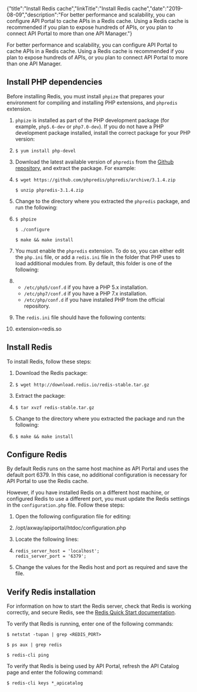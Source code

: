 {"title":"Install Redis cache","linkTitle":"Install Redis cache","date":"2019-08-09","description":"For better performance and scalability, you can configure API Portal to cache APIs in a Redis cache. Using a Redis cache is recommended if you plan to expose hundreds of APIs, or you plan to connect API Portal to more than one API Manager."} ﻿

For better performance and scalability, you can configure API Portal to cache APIs in a Redis cache. Using a Redis cache is recommended if you plan to expose hundreds of APIs, or you plan to connect API Portal to more than one API Manager.

Install PHP dependencies
------------------------

Before installing Redis, you must install `phpize` that prepares your environment for compiling and installing PHP extensions, and `phpredis` extension.

1.  `phpize` is installed as part of the PHP development package (for example, `php5.6-dev` or `php7.0-dev`). If you do not have a PHP development package installed, install the correct package for your PHP version:
2.  ``` {space="preserve"}
    $ yum install php-devel
    ```

3.  Download the latest available version of `phpredis` from the [Github repository](https://github.com/phpredis/phpredis), and extract the package. For example:
4.  ``` {space="preserve"}
    $ wget https://github.com/phpredis/phpredis/archive/3.1.4.zip
    ```

    ``` {space="preserve"}
    $ unzip phpredis-3.1.4.zip
    ```

5.  Change to the directory where you extracted the `phpredis` package, and run the following:
6.  ``` {space="preserve"}
    $ phpize
    ```

    ``` {space="preserve"}
    $ ./configure
    ```

    ``` {space="preserve"}
    $ make && make install
    ```

7.  You must enable the `phpredis` extension. To do so, you can either edit the `php.ini` file, or add a `redis.ini` file in the folder that PHP uses to load additional modules from. By default, this folder is one of the following:
8.  -   `/etc/php5/conf.d` if you have a PHP 5.x installation.
    -   `/etc/php7/conf.d` if you have a PHP 7.x installation.
    -   `/etc/php/conf.d` if you have installed PHP from the official repository.

9.  The `redis.ini` file should have the following contents:
10. extension=redis.so

Install Redis
-------------

To install Redis, follow these steps:

1.  Download the Redis package:
2.  ``` {space="preserve"}
    $ wget http://download.redis.io/redis-stable.tar.gz
    ```

3.  Extract the package:
4.  ``` {space="preserve"}
    $ tar xvzf redis-stable.tar.gz
    ```

5.  Change to the directory where you extracted the package and run the following:
6.  ``` {space="preserve"}
    $ make && make install
    ```

Configure Redis
---------------

By default Redis runs on the same host machine as API Portal and uses the default port 6379. In this case, no additional configuration is necessary for API Portal to use the Redis cache.

However, if you have installed Redis on a different host machine, or configured Redis to use a different port, you must update the Redis settings in the `configuration.php` file. Follow these steps:

1.  Open the following configuration file for editing:
2.  /opt/axway/apiportal/htdoc/configuration.php

3.  Locate the following lines:
4.  ``` {space="preserve"}
    redis_server_host = 'localhost';
    redis_server_port = '6379';
    ```

5.  Change the values for the Redis host and port as required and save the file.

Verify Redis installation
-------------------------

For information on how to start the Redis server, check that Redis is working correctly, and secure Redis, see the [Redis Quick Start documentation](https://redis.io/topics/quickstart).

To verify that Redis is running, enter one of the following commands:

``` {space="preserve"}
$ netstat -tupan | grep <REDIS_PORT>
```

``` {space="preserve"}
$ ps aux | grep redis
```

``` {space="preserve"}
$ redis-cli ping 
```

To verify that Redis is being used by API Portal, refresh the API Catalog page and enter the following command:

``` {space="preserve"}
$ redis-cli keys *_apicatalog
```
